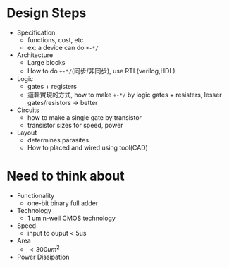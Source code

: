 # Design Steps
- Specification
    - functions, cost, etc
    - ex: a device can do `+-*/`
- Architecture
    - Large blocks
    - How to do `+-*/`(同步/非同步), use RTL(verilog,HDL)
- Logic
    - gates + registers
    - 邏輯實現的方式, how to make `+-*/` by logic gates + resisters, lesser gates/resistors -> better
- Circuits
    - how to make a single gate by transistor
    - transistor sizes for speed, power
- Layout
    - determines parasites
    - How to placed and wired using tool(CAD)
# Need to think about
- Functionality
    - one-bit binary full adder
- Technology
    - 1 um n-well CMOS technology
- Speed
    - input to ouput < 5us
- Area
    - $< 300um^2$
- Power Dissipation